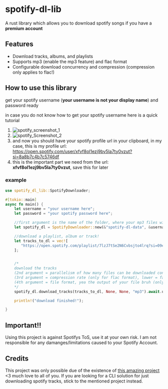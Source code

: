 # spotify-dl-lib
A rust library which allows you to download spotify songs if you have a __premium account__

## Features
- Download tracks, albums, and playlists
- Supports mp3 (enable the mp3 feature) and flac format
- Configurable download concurrency and compression (compression only applies to flac!)

## How to use this library

get your spotify username (**your username is not your display name**) and password ready

in case you do not know how to get your spotify username here is a quick tutorial

1. ![spotify_screenshot_1](https://github.com/mari-rs/spotify-dl-lib/assets/98649425/97bceea6-fa1d-49b0-abde-633c6f0b2e11)
2. ![spotify_Screenshot_2](https://github.com/mari-rs/spotify-dl-lib/assets/98649425/f60a48eb-a612-498b-b688-6ea95f2eac44)
3. and now you should have your spotify profile url in your clipboard, in my case, this is my profile url: https://open.spotify.com/user/xfvf8ol1ezj9bv5la7ty0vzut?si=8a8b7c4b7c5746df
4. this is the important part we need from the url: **xfvf8ol1ezj9bv5la7ty0vzut**, save this for later

### example 
```rs
use spotify_dl_lib::SpotifyDownloader;

#[tokio::main]
async fn main() {
    let username = "your username here";
    let password = "your spotify password here";

    //first argument is the name of the folder, where your mp3 files will be dropped (folder will be created in your home dir)
    let spotify_dl = SpotifyDownloader::new(&"spotify-dl-data", &username, &password).await.unwrap();

    //download a playlist, album or track!
    let tracks_to_dl = vec![
       "https://open.spotify.com/playlist/7lzJ7tSe2N6Cvbsjto4lrq?si=09e7c2f655a840c5".to_string()
    ];


    /*
    download the tracks
    (2nd argument = parallelism of how many files can be downloaded concurrently (default value is 5 if None))
    (3rd argument = compression rate (only for flac format), lower = faster! higher = takes longer due of more processing (default value is 4 if None)
    (4th argument = file format, yea the output of your file bruh (only flac and mp3 are supported at the moment)
    */
    spotify_dl.download_tracks(tracks_to_dl, None, None, "mp3").await.unwrap();

    println!("download finished!");

}
```

## Important!!
Using this project is against Spotifys ToS, use it at your own risk. I am not responsible for any damanges/limitations caused to your Spotify Account.

## Credits
This project was only possible due of the existence of [this amazing project](https://github.com/GuillemCastro/spotify-dl) <3 much love to all of you. If you are looking for a CLI solution for just downloading spotify tracks, stick to the mentioned project instead. 
